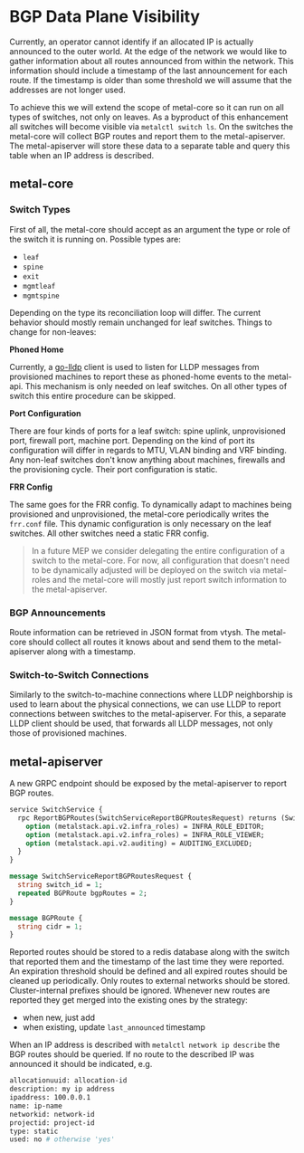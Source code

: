 # BGP Data Plane Visibility

Currently, an operator cannot identify if an allocated IP is actually announced to the outer world.
At the edge of the network we would like to gather information about all routes announced from within the network.
This information should include a timestamp of the last announcement for each route.
If the timestamp is older than some threshold we will assume that the addresses are not longer used.

To achieve this we will extend the scope of metal-core so it can run on all types of switches, not only on leaves.
As a byproduct of this enhancement all switches will become visible via `metalctl switch ls`.
On the switches the metal-core will collect BGP routes and report them to the metal-apiserver.
The metal-apiserver will store these data to a separate table and query this table when an IP address is described.

## metal-core

### Switch Types

First of all, the metal-core should accept as an argument the type or role of the switch it is running on.
Possible types are:

- `leaf`
- `spine`
- `exit`
- `mgmtleaf`
- `mgmtspine`

Depending on the type its reconciliation loop will differ.
The current behavior should mostly remain unchanged for leaf switches.
Things to change for non-leaves:

**Phoned Home**

Currently, a [go-lldp](https://github.com/metal-stack/go-lldpd) client is used to listen for LLDP messages from provisioned machines to report these as phoned-home events to the metal-api.
This mechanism is only needed on leaf switches.
On all other types of switch this entire procedure can be skipped.

**Port Configuration**

There are four kinds of ports for a leaf switch: spine uplink, unprovisioned port, firewall port, machine port.
Depending on the kind of port its configuration will differ in regards to MTU, VLAN binding and VRF binding.
Any non-leaf switches don't know anything about machines, firewalls and the provisioning cycle.
Their port configuration is static.

**FRR Config**

The same goes for the FRR config.
To dynamically adapt to machines being provisioned and unprovisioned, the metal-core periodically writes the `frr.conf` file.
This dynamic configuration is only necessary on the leaf switches.
All other switches need a static FRR config.

> In a future MEP we consider delegating the entire configuration of a switch to the metal-core.
> For now, all configuration that doesn't need to be dynamically adjusted will be deployed on the switch via metal-roles and the metal-core will mostly just report switch information to the metal-apiserver.

### BGP Announcements

Route information can be retrieved in JSON format from vtysh.
The metal-core should collect all routes it knows about and send them to the metal-apiserver along with a timestamp.

### Switch-to-Switch Connections

Similarly to the switch-to-machine connections where LLDP neighborship is used to learn about the physical connections, we can use LLDP to report connections between switches to the metal-apiserver.
For this, a separate LLDP client should be used, that forwards all LLDP messages, not only those of provisioned machines.

## metal-apiserver

A new GRPC endpoint should be exposed by the metal-apiserver to report BGP routes.

```proto
service SwitchService {
  rpc ReportBGPRoutes(SwitchServiceReportBGPRoutesRequest) returns (SwitchServiceReportBGPRoutesResponse) {
    option (metalstack.api.v2.infra_roles) = INFRA_ROLE_EDITOR;
    option (metalstack.api.v2.infra_roles) = INFRA_ROLE_VIEWER;
    option (metalstack.api.v2.auditing) = AUDITING_EXCLUDED;
  }
}

message SwitchServiceReportBGPRoutesRequest {
  string switch_id = 1;
  repeated BGPRoute bgpRoutes = 2;
}

message BGPRoute {
  string cidr = 1;
}
```

Reported routes should be stored to a redis database along with the switch that reported them and the timestamp of the last time they were reported.
An expiration threshold should be defined and all expired routes should be cleaned up periodically.
Only routes to external networks should be stored.
Cluster-internal prefixes should be ignored.
Whenever new routes are reported they get merged into the existing ones by the strategy:

- when new, just add
- when existing, update `last_announced` timestamp

When an IP address is described with `metalctl network ip describe` the BGP routes should be queried.
If no route to the described IP was announced it should be indicated, e.g.

```bash
allocationuuid: allocation-id
description: my ip address
ipaddress: 100.0.0.1
name: ip-name
networkid: network-id
projectid: project-id
type: static
used: no # otherwise 'yes'
```
